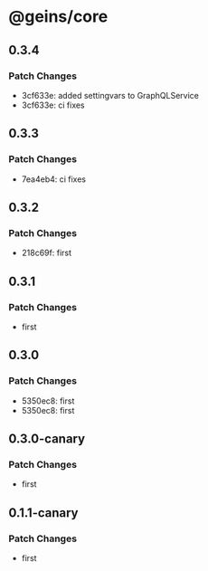 # @geins/core

## 0.3.4

### Patch Changes

- 3cf633e: added settingvars to GraphQLService
- 3cf633e: ci fixes

## 0.3.3

### Patch Changes

- 7ea4eb4: ci fixes

## 0.3.2

### Patch Changes

- 218c69f: first

## 0.3.1

### Patch Changes

- first

## 0.3.0

### Patch Changes

- 5350ec8: first
- 5350ec8: first

## 0.3.0-canary

### Patch Changes

- first

## 0.1.1-canary

### Patch Changes

- first
